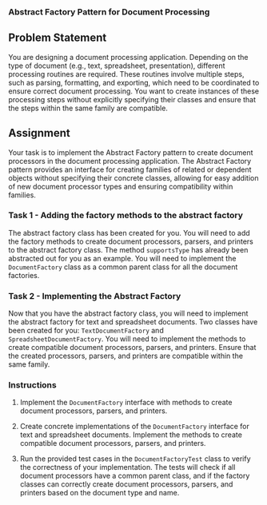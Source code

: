 ### Abstract Factory Pattern for Document Processing

## Problem Statement

You are designing a document processing application. Depending on the type of document (e.g., text, spreadsheet,
presentation), different processing routines are required. These routines involve multiple steps, such as parsing,
formatting, and exporting, which need to be coordinated to ensure correct document processing. You want to create
instances of these processing steps without explicitly specifying their classes and ensure that the steps within the
same family are compatible.

## Assignment

Your task is to implement the Abstract Factory pattern to create document processors in the document processing
application. The Abstract Factory pattern provides an interface for creating families of related or dependent objects
without specifying their concrete classes, allowing for easy addition of new document processor types and ensuring
compatibility within families.

### Task 1 - Adding the factory methods to the abstract factory

The abstract factory class has been created for you. You will need to add the factory methods to create document
processors, parsers, and printers to the abstract factory class. The method `supportsType` has already been abstracted
out for you as an example. You will need to implement the `DocumentFactory` class as a common parent class for all the
document factories.

### Task 2 - Implementing the Abstract Factory

Now that you have the abstract factory class, you will need to implement the abstract factory for text and spreadsheet
documents. Two classes have been created for you: `TextDocumentFactory` and `SpreadsheetDocumentFactory`. You will need
to implement the methods to create compatible document processors, parsers, and printers. Ensure that the created
processors, parsers, and printers are compatible within the same family.

### Instructions

1. Implement the `DocumentFactory` interface with methods to create document processors, parsers, and printers.

2. Create concrete implementations of the `DocumentFactory` interface for text and spreadsheet documents. Implement the
   methods to create compatible document processors, parsers, and printers.

3. Run the provided test cases in the `DocumentFactoryTest` class to verify the correctness of your implementation. The
   tests will check if all document processors have a common parent class, and if the factory classes can correctly
   create document processors, parsers, and printers based on the document type and name.